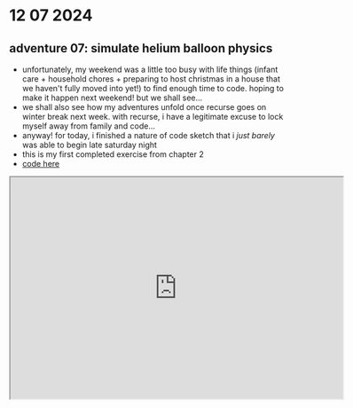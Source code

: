 # 12 07 2024

## adventure 07: simulate helium balloon physics

- unfortunately, my weekend was a little too busy with life things (infant care + household chores + preparing to host christmas in a house that we haven't fully moved into yet!) to find enough time to code. hoping to make it happen next weekend! but we shall see...
- we shall also see how my adventures unfold once recurse goes on winter break next week. with recurse, i have a legitimate excuse to lock myself away from family and code...
- anyway! for today, i finished a nature of code sketch that i _just barely_ was able to begin late saturday night
- this is my first completed exercise from chapter 2
- [code here](https://github.com/iconix/rc-natureofcode/tree/9af3175820964ca1f4bc632dad6169d65033b3e1/exercise_21)

<iframe src="https://htmlpreview.github.io/?https://github.com/iconix/rc-natureofcode/blob/main/exercise_21/index.html"  title='p5.js sketch of a helium balloon in various atmospheres' width='600' height='400'>

